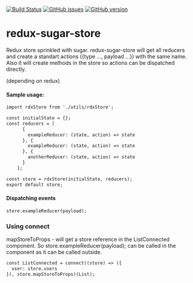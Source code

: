 [![Build Status](https://travis-ci.org/aleksandrenko/redux-sugar-store.svg?branch=master)](https://travis-ci.org/aleksandrenko/redux-sugar-store) [![GitHub issues](https://img.shields.io/github/issues/aleksandrenko/redux-sugar-store.svg)](https://github.com/aleksandrenko/redux-sugar-store/issues) [![GitHub version](https://badge.fury.io/gh/aleksandrenko%2Fredux-sugar-store.svg)](https://badge.fury.io/gh/aleksandrenko%2Fredux-sugar-store)

# redux-sugar-store
Redux store sprinkled with sugar.
redux-sugar-store will get all reducers and create a standart actions ({type ..., payload ...}) with the same name.
Also it will create methods in the store so actions can be dispatched directly.

(depending on redux)

#### Sample usage:
``` html
import rdxStore from './utils/rdxStore';

const initialState = {};
const reducers = [
      {
        exampleReducer: (state, action) => state
      }, {
        exampleReducer: (state, action) => state
      }, {
        anotherReducer: (state, action) => state
      }
    ];

const store = rdxStore(initialState, reducers);
export default store;
```

#### Dispatching events

``` html
store.exampleReducer(payload);
```

### Using connect
mapStoreToProps - will get a store reference in the ListConnected component. So store.exampleReducer(payload); can be called in the component as it can be called outside.

``` html
const ListConnected = connect((store) => ({
  user: store.users
}), store.mapStoreToProps)(List);
```
